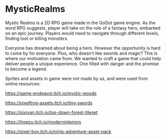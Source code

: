 # MysticRealms
Mystic Realms is a 2D RPG game made in the GoDot game engine. As the word RPG suggests, player will take on the role of a fantasy hero, embarked on an epic journey. 
Players would need to navigate through different levels, finding loot or killing monsters.

Everyone has dreamed about being a hero. However the opportunity is hard to come by for everyone. Plus, who doesn’t like swords and magic?
This is where our motivation came from. We wanted to craft a game that could help deliver people a unique experience. One filled with danger and the promise to become a legend.



Sprites and assets in game were not made by us, and were used from online resources: 

https://game-endeavor.itch.io/mystic-woods

https://pixelfrog-assets.itch.io/tiny-swords

https://pixivan.itch.io/top-down-forest-tileset

https://limezu.itch.io/moderninteriors

https://pixel-boy.itch.io/ninja-adventure-asset-pack
